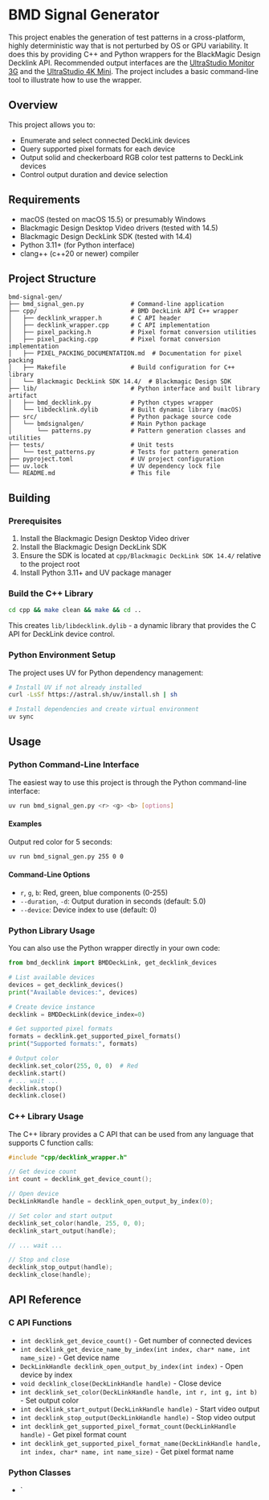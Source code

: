 # BMD Signal Generator

This project enables the generation of test patterns in a cross-platform, highly deterministic way that is not perturbed by OS or GPU variability. It does this by providing C++ and Python wrappers for the BlackMagic Design Decklink API. Recommended output interfaces are the [UltraStudio Monitor 3G](https://www.blackmagicdesign.com/products/ultrastudio/techspecs/W-DLUS-13) and the [UltraStudio 4K Mini](https://www.blackmagicdesign.com/products/ultrastudio/techspecs/W-DLUS-11).
The project includes a basic command-line tool to illustrate how to use the wrapper.

## Overview

This project allows you to:
- Enumerate and select connected DeckLink devices
- Query supported pixel formats for each device
- Output solid and checkerboard RGB color test patterns to DeckLink devices
- Control output duration and device selection

## Requirements

- macOS (tested on macOS 15.5) or presumably Windows
- Blackmagic Design Desktop Video drivers (tested with 14.5)
- Blackmagic Design DeckLink SDK (tested with 14.4)
- Python 3.11+ (for Python interface)
- clang++ (c++20 or newer) compiler

## Project Structure

```
bmd-signal-gen/
├── bmd_signal_gen.py             # Command-line application
├── cpp/                          # BMD DeckLink API C++ wrapper
│   ├── decklink_wrapper.h        # C API header
│   ├── decklink_wrapper.cpp      # C API implementation
│   ├── pixel_packing.h           # Pixel format conversion utilities
│   ├── pixel_packing.cpp         # Pixel format conversion implementation
│   ├── PIXEL_PACKING_DOCUMENTATION.md  # Documentation for pixel packing
│   ├── Makefile                  # Build configuration for C++ library
│   └── Blackmagic DeckLink SDK 14.4/  # Blackmagic Design SDK
├── lib/                          # Python interface and built library artifact
│   ├── bmd_decklink.py           # Python ctypes wrapper
│   └── libdecklink.dylib         # Built dynamic library (macOS)
├── src/                          # Python package source code
│   └── bmdsignalgen/             # Main Python package
│       └── patterns.py           # Pattern generation classes and utilities
├── tests/                        # Unit tests
│   └── test_patterns.py          # Tests for pattern generation
├── pyproject.toml                # UV project configuration
├── uv.lock                       # UV dependency lock file
└── README.md                     # This file
```

## Building

### Prerequisites

1. Install the Blackmagic Design Desktop Video driver
2. Install the Blackmagic Design DeckLink SDK
3. Ensure the SDK is located at `cpp/Blackmagic DeckLink SDK 14.4/` relative to the project root
4. Install Python 3.11+ and UV package manager

### Build the C++ Library

```bash
cd cpp && make clean && make && cd ..
```

This creates `lib/libdecklink.dylib` - a dynamic library that provides the C API for DeckLink device control.

### Python Environment Setup

The project uses UV for Python dependency management:

```bash
# Install UV if not already installed
curl -LsSf https://astral.sh/uv/install.sh | sh

# Install dependencies and create virtual environment
uv sync
```

## Usage

### Python Command-Line Interface

The easiest way to use this project is through the Python command-line interface:

```bash
uv run bmd_signal_gen.py <r> <g> <b> [options]
```

#### Examples

Output red color for 5 seconds:
```bash
uv run bmd_signal_gen.py 255 0 0
```

#### Command-Line Options

- `r`, `g`, `b`: Red, green, blue components (0-255)
- `--duration`, `-d`: Output duration in seconds (default: 5.0)
- `--device`: Device index to use (default: 0)

### Python Library Usage

You can also use the Python wrapper directly in your own code:

```python
from bmd_decklink import BMDDeckLink, get_decklink_devices

# List available devices
devices = get_decklink_devices()
print("Available devices:", devices)

# Create device instance
decklink = BMDDeckLink(device_index=0)

# Get supported pixel formats
formats = decklink.get_supported_pixel_formats()
print("Supported formats:", formats)

# Output color
decklink.set_color(255, 0, 0)  # Red
decklink.start()
# ... wait ...
decklink.stop()
decklink.close()
```

### C++ Library Usage

The C++ library provides a C API that can be used from any language that supports C function calls:

```cpp
#include "cpp/decklink_wrapper.h"

// Get device count
int count = decklink_get_device_count();

// Open device
DeckLinkHandle handle = decklink_open_output_by_index(0);

// Set color and start output
decklink_set_color(handle, 255, 0, 0);
decklink_start_output(handle);

// ... wait ...

// Stop and close
decklink_stop_output(handle);
decklink_close(handle);
```

## API Reference

### C API Functions

- `int decklink_get_device_count()` - Get number of connected devices
- `int decklink_get_device_name_by_index(int index, char* name, int name_size)` - Get device name
- `DeckLinkHandle decklink_open_output_by_index(int index)` - Open device by index
- `void decklink_close(DeckLinkHandle handle)` - Close device
- `int decklink_set_color(DeckLinkHandle handle, int r, int g, int b)` - Set output color
- `int decklink_start_output(DeckLinkHandle handle)` - Start video output
- `int decklink_stop_output(DeckLinkHandle handle)` - Stop video output
- `int decklink_get_supported_pixel_format_count(DeckLinkHandle handle)` - Get pixel format count
- `int decklink_get_supported_pixel_format_name(DeckLinkHandle handle, int index, char* name, int name_size)` - Get pixel format name

### Python Classes

- `